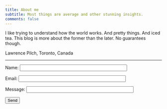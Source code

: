 ```yaml
---
title: About me
subtitle: Most things are average and other stunning insights.  
comments: false
---
```


I like trying to understand how the world works. And pretty things. And iced tea. This blog is more about the former than the later. No guarantees though.

Lawrence Pilch, Toronto, Canada

<hr>


<form name="submitMsg" netlify-honeypot="bot-field" action="/page/thanks" netlify>
  <p>
    <label>Name: <input type="text" name="name" size="40"></label>
  </p>
  <p>
    <label>Email: <input type="text" name="email" size="40"></label>
  </p>
  <p>
    <label>Message: <input type="text" name="msg" size="40"></label>
  </p>
  <p>
    <button type="submit">Send</button>
  </p>
  <p style="display:none;">
    <label>Don’t fill this out: <input name="bot-field"></label>
  </p>
</form>